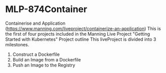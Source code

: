 # MLP-874Container
Containerise and Application (https://www.manning.com/liveproject/containerize-an-application)
This is the first of four projects included in the Manning Live Project "Getting Started with Kubernetes"
Project outline
This liveProject is divided into 3 milestones.
1. Construct a Dockerfile
2. Build an Image from a Dockerfile
3. Push an Image to the Registry
